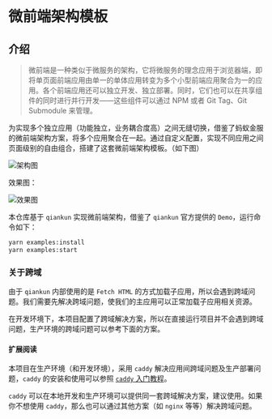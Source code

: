 # 微前端架构模板

## 介绍

> 微前端是一种类似于微服务的架构，它将微服务的理念应用于浏览器端，即将单页面前端应用由单一的单体应用转变为多个小型前端应用聚合为一的应用。各个前端应用还可以独立开发、独立部署。同时，它们也可以在共享组件的同时进行并行开发——这些组件可以通过 NPM 或者 Git Tag、Git Submodule 来管理。

为实现多个独立应用（功能独立，业务耦合度高）之间无缝切换，借鉴了蚂蚁金服的微前端架构方案，将多个应用聚合在一起。通过自定义配置，实现不同应用之间页面级别的自由组合，搭建了这套微前端架构模板。（如下图）


![架构图](http://shadows-mall.oss-cn-shenzhen.aliyuncs.com/images/blogs/micro-front/3.png)

效果图：

![效果图](http://shadows-mall.oss-cn-shenzhen.aliyuncs.com/images/blogs/micro-front/4.png)

本仓库基于 `qiankun` 实现微前端架构，借鉴了 `qiankun` 官方提供的 `Demo`，运行命令如下：

```bash
yarn examples:install
yarn examples:start
```

### 关于跨域

由于 `qiankun` 内部使用的是 `Fetch HTML` 的方式加载子应用，所以会遇到跨域问题。我们需要先解决跨域问题，使我们的主应用可以正常加载子应用相关资源。

在开发环境下，本项目配置了跨域解决方案，所以在直接运行项目并不会遇到跨域问题，生产环境的跨域问题可以参考下面的方案。

#### 扩展阅读

本项目在生产环境（和开发环境），采用 `caddy` 解决应用间跨域问题及生产部署问题，`caddy` 的安装和使用可以参照 [`caddy` 入门教程](http://shadows-mall.oss-cn-shenzhen.aliyuncs.com/images/blogs/micro-front/4.png)。

`caddy` 可以在本地开发和生产环境可以提供同一套跨域解决方案，建议使用。如果你不想使用 `caddy`，那么也可以通过其他方案（如 `nginx` 等等）解决跨域问题。